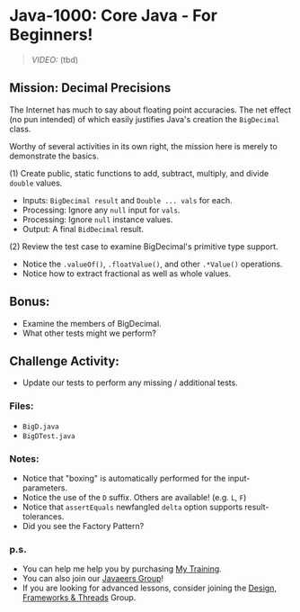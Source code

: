 # Java-1000: Core Java - For Beginners!

> _VIDEO:_ (tbd)

## Mission: Decimal Precisions
The Internet has much to say about floating point 
accuracies. The net effect (no pun intended) of which 
easily justifies Java's creation the `BigDecimal` class. 

Worthy of several activities in its own right, the mission 
here is merely to demonstrate the basics.

(1) Create public, static functions to add, subtract, multiply, and divide `double` values.
* Inputs: `BigDecimal result` and `Double ... vals` for each.
* Processing: Ignore any `null` input for `vals`.
* Processing: Ignore `null` instance values.
* Output: A final `BidDecimal` result.

(2) Review the test case to examine BigDecimal's primitive type support.
* Notice the `.valueOf()`, `.floatValue()`, and other `.*Value()` operations.
* Notice how to extract fractional as well as whole values.

## Bonus:
* Examine the members of BigDecimal.
* What other tests might we perform?

## Challenge Activity:
- Update our tests to perform any missing / additional tests.

### Files:
* `BigD.java`
* `BigDTest.java`

### Notes:
- Notice that "boxing" is automatically performed for the input-parameters.
- Notice the use of the `D` suffix. Others are available! (e.g. `L`, `F`)
- Notice that `assertEquals` newfangled `delta` option supports result-tolerances.
- Did you see the Factory Pattern?

### p.s.
* You can help me help you by purchasing [My Training](https://www.udemy.com/course/how-to-java).
* You can also join our [Javaeers Group](https://www.facebook.com/JavaVideos9000/)!
* If you are looking for advanced lessons, consider joining the [Design, Frameworks & Threads](https://www.facebook.com/Java-Design-Frameworks-Thread-Video-Training-670850766419490) Group.

